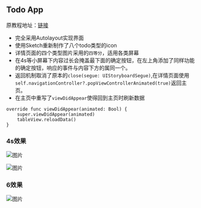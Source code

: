 ## Todo App

原教程地址：[链接](http://www.imooc.com/video/5599)

+ 完全采用Autolayout实现界面
+ 使用Sketch重新制作了八个todo类型的icon
+ 详情页面的四个类型图片采用的``四等分``，适用各类屏幕
+ 在4s等小屏幕下内容过长会掩盖最下面的确定按钮，在左上角添加了同样功能的确定按钮，响应的事件与内容下方的属同一个。
+ 返回机制取消了原本的`` close(segue: UIStoryboardSegue) ``,在详情页面使用`` self.navigationController?.popViewControllerAnimated(true) ``返回主页。
+ 在主页中重写了``viewDidAppear``使得回到主页时刷新数据
```
override func viewDidAppear(animated: Bool) {
    super.viewDidAppear(animated)
    tableView.reloadData()
}
```

### 4s效果

![图片](http://images.helloarron.com/todo-4s-home.png)

![图片](http://images.helloarron.com/todo-4s-detail.png)


### 6效果

![图片](http://images.helloarron.com/Todo.gif)


